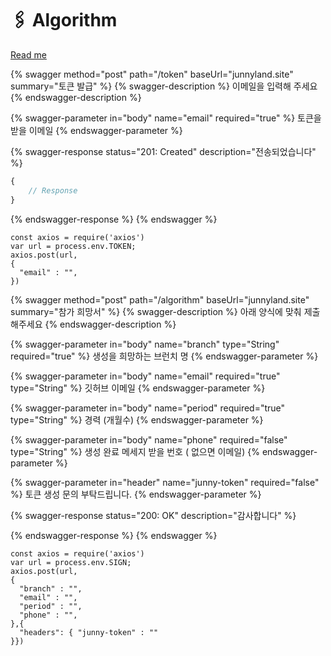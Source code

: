 # 🖇 Algorithm

[Read me](https://github.com/I-JUNNYLAND-I/algorithm/blob/main/README.md)

{% swagger method="post" path="/token" baseUrl="junnyland.site" summary="토큰 발급" %}
{% swagger-description %}
이메일을 입력해 주세요
{% endswagger-description %}

{% swagger-parameter in="body" name="email" required="true" %}
토큰을 받을 이메일
{% endswagger-parameter %}

{% swagger-response status="201: Created" description="전송되었습니다" %}
```javascript
{
    // Response
}
```
{% endswagger-response %}
{% endswagger %}

```runkit  nodeVersion="18.x.x"
const axios = require('axios')
var url = process.env.TOKEN;
axios.post(url,
{
  "email" : "",
})

```

{% swagger method="post" path="/algorithm" baseUrl="junnyland.site" summary="참가 희망서" %}
{% swagger-description %}
아래 양식에 맞춰 제출 해주세요
{% endswagger-description %}

{% swagger-parameter in="body" name="branch" type="String" required="true" %}
생성을 희망하는 브런치 명
{% endswagger-parameter %}

{% swagger-parameter in="body" name="email" required="true" type="String" %}
깃허브 이메일
{% endswagger-parameter %}

{% swagger-parameter in="body" name="period" required="true" type="String" %}
경력 (개월수)
{% endswagger-parameter %}

{% swagger-parameter in="body" name="phone" required="false" type="String" %}
생성 완료 메세지 받을 번호 ( 없으면 이메일)
{% endswagger-parameter %}

{% swagger-parameter in="header" name="junny-token" required="false" %}
토큰 생성 문의 부탁드립니다.
{% endswagger-parameter %}

{% swagger-response status="200: OK" description="감사합니다" %}

{% endswagger-response %}
{% endswagger %}

```runkit  nodeVersion="18.x.x"
const axios = require('axios')
var url = process.env.SIGN;
axios.post(url,
{
  "branch" : "",
  "email" : "",
  "period" : "",
  "phone" : "",
},{ 
  "headers": { "junny-token" : ""
}})
```
